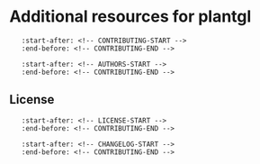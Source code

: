 # Additional resources for plantgl

```{include} ../CONTRIBUTING.md
   :start-after: <!-- CONTRIBUTING-START -->
   :end-before: <!-- CONTRIBUTING-END -->
```

```{include} ../AUTHORS.md
   :start-after: <!-- AUTHORS-START -->
   :end-before: <!-- CONTRIBUTING-END -->
```

## License

```{include} ../LICENSE
   :start-after: <!-- LICENSE-START -->
   :end-before: <!-- CONTRIBUTING-END -->
```

```{include} ../CHANGELOG.md
   :start-after: <!-- CHANGELOG-START -->
   :end-before: <!-- CONTRIBUTING-END -->
```
